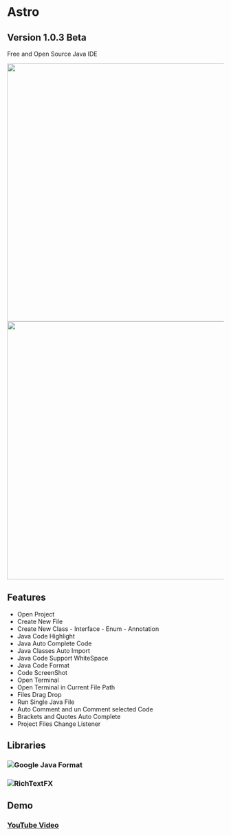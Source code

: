 # Astro
## Version 1.0.3 Beta
Free and Open Source Java IDE
 
 
<img src="https://i.imgur.com/anCLFWF.png" width="600">
 
<img src="https://i.imgur.com/qBS4eQH.png" width="600">

## Features
- Open Project
- Create New File
- Create New Class - Interface - Enum - Annotation
- Java Code Highlight
- Java Auto Complete Code
- Java Classes Auto Import
- Java Code Support WhiteSpace
- Java Code Format
- Code ScreenShot
- Open Terminal
- Open Terminal in Current File Path
- Files Drag Drop
- Run Single Java File
- Auto Comment and un Comment selected Code
- Brackets and Quotes Auto Complete
- Project Files Change Listener


## Libraries
### ![Google Java Format](https://github.com/google/google-java-format)
### ![RichTextFX](https://github.com/FXMisc/RichTextFX)

## Demo
### [YouTube Video](https://www.youtube.com/watch?v=KAzhfJcP510)

